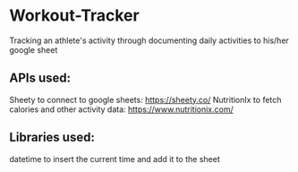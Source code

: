 # Workout-Tracker
Tracking an athlete's activity through documenting daily activities to his/her google sheet

## APIs used:
Sheety to connect to google sheets: https://sheety.co/
NutritionIx to fetch calories and other activity data: https://www.nutritionix.com/

## Libraries used:
datetime to insert the current time and add it to the sheet
